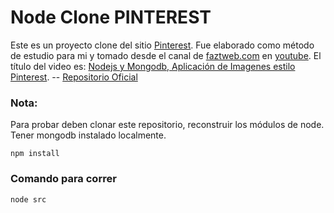 # Node Clone PINTEREST
Este es un proyecto clone del sitio [Pinterest](https://co.pinterest.com/).
Fue elaborado como método de estudio para mi y tomado desde el canal de [faztweb.com](https://www.faztweb.com/) en [youtube](https://www.youtube.com/channel/UCX9NJ471o7Wie1DQe94RVIg).
El título del video es: [Nodejs y Mongodb, Aplicación de Imagenes estilo Pinterest](https://www.youtube.com/watch?v=aNYX2F1RX-s).
-- [Repositorio Oficial](https://github.com/FaztTech/nodejs-finterest)

### Nota:
Para probar deben clonar este repositorio, reconstruir los módulos de node.
Tener mongodb instalado localmente.

```
npm install
```

### Comando para correr

```
node src
```